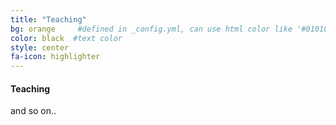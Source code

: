```yaml
---
title: "Teaching"
bg: orange     #defined in _config.yml, can use html color like '#010101'
color: black  #text color
style: center
fa-icon: highlighter
---
```


#### Teaching
and so on..